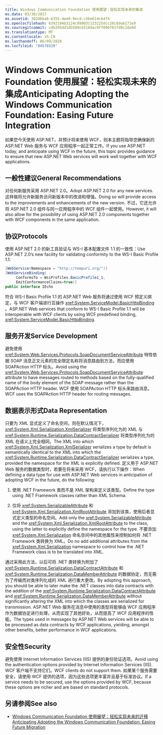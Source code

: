 ```yaml
---
title: Windows Communication Foundation 使用展望：轻松实现未来的集成
ms.date: 03/30/2017
ms.assetid: 3028bba8-6355-4ee0-9ecd-c56e614cb474
ms.openlocfilehash: 6392194b3124c999031123225dcc28c8de6171e9
ms.sourcegitcommit: cdb295dd1db589ce5169ac9ff096f01fd0c2da9d
ms.translationtype: MT
ms.contentlocale: zh-CN
ms.lasthandoff: 06/09/2020
ms.locfileid: "84576520"
---
```

# <a name="anticipating-adopting-the-windows-communication-foundation-easing-future-integration"></a><span data-ttu-id="2a0ff-102">Windows Communication Foundation 使用展望：轻松实现未来的集成</span><span class="sxs-lookup"><span data-stu-id="2a0ff-102">Anticipating Adopting the Windows Communication Foundation: Easing Future Integration</span></span>
<span data-ttu-id="2a0ff-103">如果您今天使用 ASP.NET，并预计将来使用 WCF，则本主题将指导您确保新的 ASP.NET Web 服务与 WCF 应用程序一起正常工作。</span><span class="sxs-lookup"><span data-stu-id="2a0ff-103">If you use ASP.NET today, and anticipate using WCF in the future, this topic provides guidance to ensure that new ASP.NET Web services will work well together with WCF applications.</span></span>  
  
## <a name="general-recommendations"></a><span data-ttu-id="2a0ff-104">一般性建议</span><span class="sxs-lookup"><span data-stu-id="2a0ff-104">General Recommendations</span></span>  
 <span data-ttu-id="2a0ff-105">对任何新服务采用 ASP.NET 2.0。</span><span class="sxs-lookup"><span data-stu-id="2a0ff-105">Adopt ASP.NET 2.0 for any new services.</span></span> <span data-ttu-id="2a0ff-106">这样做将允许新服务访问新版本中的改进和增强。</span><span class="sxs-lookup"><span data-stu-id="2a0ff-106">Doing so will provide access to the improvements and enhancements of the new version.</span></span> <span data-ttu-id="2a0ff-107">不过，它还允许将 ASP.NET 2.0 组件与同一应用程序中的 WCF 组件一起使用。</span><span class="sxs-lookup"><span data-stu-id="2a0ff-107">However, it will also allow for the possibility of using ASP.NET 2.0 components together with WCF components in the same application.</span></span>  
  
## <a name="protocols"></a><span data-ttu-id="2a0ff-108">协议</span><span class="sxs-lookup"><span data-stu-id="2a0ff-108">Protocols</span></span>  
 <span data-ttu-id="2a0ff-109">使用 ASP.NET 2.0 的新工具验证与 WS-I 基本配置文件 1.1 的一致性：</span><span class="sxs-lookup"><span data-stu-id="2a0ff-109">Use ASP.NET 2.0’s new facility for validating conformity to the WS-I Basic Profile 1.1:</span></span>  
  
```csharp  
[WebService(Namespace = "http://tempuri.org/")]  
[WebServiceBinding(  
     ConformsTo = WsiProfiles.BasicProfile1_1,  
     EmitConformanceClaims=true)]  
public interface IEcho  
```  
  
 <span data-ttu-id="2a0ff-110">符合 WS-I Basic Profile 1.1 的 ASP.NET Web 服务将通过使用 WCF 预定义绑定，与 WCF 客户端进行互操作 <xref:System.ServiceModel.BasicHttpBinding> 。</span><span class="sxs-lookup"><span data-stu-id="2a0ff-110">ASP.NET Web services that conform to WS-I Basic Profile 1.1 will be interoperable with WCF clients by using WCF predefined binding, <xref:System.ServiceModel.BasicHttpBinding>.</span></span>  
  
## <a name="service-development"></a><span data-ttu-id="2a0ff-111">服务开发</span><span class="sxs-lookup"><span data-stu-id="2a0ff-111">Service Development</span></span>  
 <span data-ttu-id="2a0ff-112">避免使用 <xref:System.Web.Services.Protocols.SoapDocumentServiceAttribute> 特性依据 SOAP 消息正文元素的完全限定名称将消息路由到方法，而应使用 SOAPAction HTTP 标头。</span><span class="sxs-lookup"><span data-stu-id="2a0ff-112">Avoid using the <xref:System.Web.Services.Protocols.SoapDocumentServiceAttribute> attribute to have messages routed to methods based on the fully-qualified name of the body element of the SOAP message rather than the SOAPAction HTTP header.</span></span> <span data-ttu-id="2a0ff-113">WCF 使用 SOAPAction HTTP 标头来路由消息。</span><span class="sxs-lookup"><span data-stu-id="2a0ff-113">WCF uses the SOAPAction HTTP header for routing messages.</span></span>  
  
## <a name="data-representation"></a><span data-ttu-id="2a0ff-114">数据表示形式</span><span class="sxs-lookup"><span data-stu-id="2a0ff-114">Data Representation</span></span>  
 <span data-ttu-id="2a0ff-115">只要为 XML 显式定义了命名空间，则在默认情况下，<xref:System.Xml.Serialization.XmlSerializer> 将类型序列化为的 XML 与 <xref:System.Runtime.Serialization.DataContractSerializer> 将类型序列化为的 XML 在语义上完全相同。</span><span class="sxs-lookup"><span data-stu-id="2a0ff-115">The XML into which <xref:System.Xml.Serialization.XmlSerializer> serializes a type by default is semantically identical to the XML into which the <xref:System.Runtime.Serialization.DataContractSerializer> serializes a type, provided the namespace for the XML is explicitly defined.</span></span> <span data-ttu-id="2a0ff-116">定义用于 ASP.NET Web 服务的数据类型时，若要在将来采用 WCF，请执行以下操作：</span><span class="sxs-lookup"><span data-stu-id="2a0ff-116">When defining a data type for use with ASP.NET Web services in anticipation of adopting WCF in the future, do the following:</span></span>  
  
1. <span data-ttu-id="2a0ff-117">使用 .NET Framework 类而不是 XML 架构来定义该类型。</span><span class="sxs-lookup"><span data-stu-id="2a0ff-117">Define the type using .NET Framework classes rather than XML Schema.</span></span>  
  
2. <span data-ttu-id="2a0ff-118">仅将 <xref:System.SerializableAttribute> 和 <xref:System.Xml.Serialization.XmlRootAttribute> 添加到该类，使用后者显式定义类型的命名空间。</span><span class="sxs-lookup"><span data-stu-id="2a0ff-118">Add only the <xref:System.SerializableAttribute> and the <xref:System.Xml.Serialization.XmlRootAttribute> to the class, using the latter to explicitly define the namespace for the type.</span></span> <span data-ttu-id="2a0ff-119">不要添加 <xref:System.Xml.Serialization> 命名空间中的其他属性来控制如何将 .NET Framework 类转换为 XML。</span><span class="sxs-lookup"><span data-stu-id="2a0ff-119">Do no add additional attributes from the <xref:System.Xml.Serialization> namespace to control how the .NET Framework class is to be translated into XML.</span></span>  
  
 <span data-ttu-id="2a0ff-120">通过采用此方法，以后可将 .NET 类转换为附加了 <xref:System.Runtime.Serialization.DataContractAttribute> 和 <xref:System.Runtime.Serialization.DataMemberAttribute> 的数据协定，而无需为了传输而对类序列化成的 XML 进行重大更改。</span><span class="sxs-lookup"><span data-stu-id="2a0ff-120">By adopting this approach, you should be able to later make the .NET classes into data contracts with the addition of the <xref:System.Runtime.Serialization.DataContractAttribute> and <xref:System.Runtime.Serialization.DataMemberAttribute> without significantly altering the XML into which the classes are serialized for transmission.</span></span> <span data-ttu-id="2a0ff-121">ASP.NET Web 服务在消息中使用的类型将能够由 WCF 应用程序作为数据协定进行处理，从而实现了其他好处，从而提高了 WCF 应用程序的性能。</span><span class="sxs-lookup"><span data-stu-id="2a0ff-121">The types used in messages by ASP.NET Web services will be able to be processed as data contracts by WCF applications, yielding, amongst other benefits, better performance in WCF applications.</span></span>  
  
## <a name="security"></a><span data-ttu-id="2a0ff-122">安全性</span><span class="sxs-lookup"><span data-stu-id="2a0ff-122">Security</span></span>  
 <span data-ttu-id="2a0ff-123">避免使用 Internet Information Services (IIS) 提供的身份验证选项。</span><span class="sxs-lookup"><span data-stu-id="2a0ff-123">Avoid using the authentication options provided by Internet Information Services (IIS).</span></span> <span data-ttu-id="2a0ff-124">WCF 客户端不支持它们。</span><span class="sxs-lookup"><span data-stu-id="2a0ff-124">WCF clients do not support them.</span></span> <span data-ttu-id="2a0ff-125">如果某个服务需要安全，请使用 WCF 提供的选项，因为这些选项更丰富并且基于标准协议。</span><span class="sxs-lookup"><span data-stu-id="2a0ff-125">If a service needs to be secured, use the options provided by WCF, because these options are richer and are based on standard protocols.</span></span>  
  
## <a name="see-also"></a><span data-ttu-id="2a0ff-126">另请参阅</span><span class="sxs-lookup"><span data-stu-id="2a0ff-126">See also</span></span>

- [<span data-ttu-id="2a0ff-127">Windows Communication Foundation 使用展望：轻松实现未来的迁移</span><span class="sxs-lookup"><span data-stu-id="2a0ff-127">Anticipating Adopting the Windows Communication Foundation: Easing Future Migration</span></span>](anticipating-adopting-wcf-migration.md)
